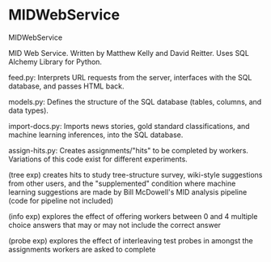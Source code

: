 # MIDWebService
MIDWebService

MID Web Service. Written by Matthew Kelly and David Reitter. Uses SQL Alchemy Library for Python.

feed.py: Interprets URL requests from the server, interfaces with the SQL database, and passes HTML back.

models.py: Defines the structure of the SQL database (tables, columns, and data types).

import-docs.py: Imports news stories, gold standard classifications, and machine learning inferences, into the SQL database.

assign-hits.py: Creates assignments/"hits" to be completed by workers. Variations of this code exist for different experiments.

(tree exp) creates hits to study tree-structure survey, wiki-style suggestions from other users, and the "supplemented" condition where machine learning suggestions are made by Bill McDowell's MID analysis pipeline (code for pipeline not included)

(info exp) explores the effect of offering workers between 0 and 4 multiple choice answers that may or may not include the correct answer

(probe exp) explores the effect of interleaving test probes in amongst the assignments workers are asked to complete
